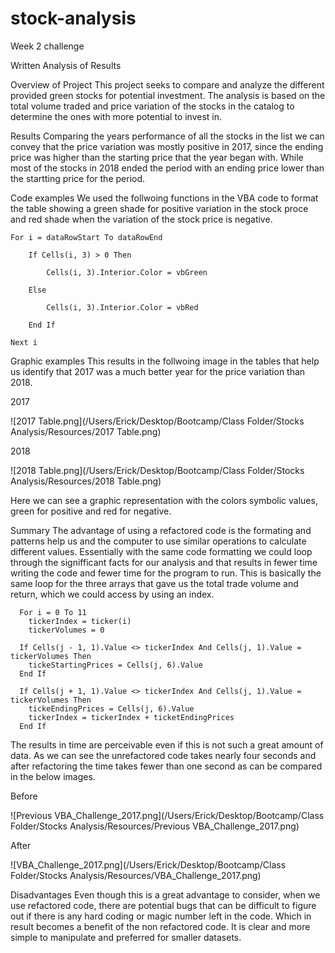 # stock-analysis
Week 2 challenge

Written Analysis of Results

Overview of Project
  This project seeks to compare and analyze the different provided green stocks for potential investment. The analysis is based on the total volume traded and price variation of the stocks in the catalog to determine the ones with more potential to invest in.
  
Results
  Comparing the years performance of all the stocks in the list we can convey that the price variation was mostly positive in 2017, since the ending price was higher than the starting price that the year began with. While most of the stocks in 2018 ended the period with an ending price lower than the startting price for the period.

Code examples
  We used the follwoing functions in the VBA code to format the table showing a green shade for positive variation in the stock proce and red shade when the variation of the stock price is negative.
  
    For i = dataRowStart To dataRowEnd
        
        If Cells(i, 3) > 0 Then
            
            Cells(i, 3).Interior.Color = vbGreen
            
        Else
        
            Cells(i, 3).Interior.Color = vbRed
            
        End If
        
    Next i
 
 Graphic examples
  This results in the follwoing image in the tables that help us identify that 2017 was a much better year for the price variation than 2018.
  
2017

![2017 Table.png](/Users/Erick/Desktop/Bootcamp/Class Folder/Stocks Analysis/Resources/2017 Table.png)

2018

![2018 Table.png](/Users/Erick/Desktop/Bootcamp/Class Folder/Stocks Analysis/Resources/2018 Table.png)

  Here we can see a graphic representation with the colors symbolic values, green for positive and red for negative.

Summary
  The advantage of using a refactored code is the formating and patterns help us and the computer to use similar operations to calculate different values. Essentially with the same code formatting we could loop through the signifficant facts for our analysis and that results in fewer time writing the code and fewer time for the program to run. This is basically the same loop for the three arrays that gave us the total trade volume and return, which we could access by using an index.
  
      For i = 0 To 11
        tickerIndex = ticker(i)
        tickerVolumes = 0
        
      If Cells(j - 1, 1).Value <> tickerIndex And Cells(j, 1).Value = tickerVolumes Then      
        tickeStartingPrices = Cells(j, 6).Value          
      End If
  
      If Cells(j + 1, 1).Value <> tickerIndex And Cells(j, 1).Value = tickerVolumes Then      
        tickeEndingPrices = Cells(j, 6).Value
        tickerIndex = tickerIndex + ticketEndingPrices
      End If
      
  The results in time are perceivable even if this is not such a great amount of data. As we can see the unrefactored code takes nearly four seconds and after refactoring the time takes fewer than one second as can be compared in the below images.
  
Before

![Previous VBA_Challenge_2017.png](/Users/Erick/Desktop/Bootcamp/Class Folder/Stocks Analysis/Resources/Previous VBA_Challenge_2017.png)

After

![VBA_Challenge_2017.png](/Users/Erick/Desktop/Bootcamp/Class Folder/Stocks Analysis/Resources/VBA_Challenge_2017.png)

Disadvantages
  Even though this is a great advantage to consider, when we use refactored code, there are potential bugs that can be difficult to figure out if there is any hard coding or magic number left in the code. Which in result becomes a benefit of the non refactored code. It is clear and more simple to manipulate and preferred for smaller datasets.
  
